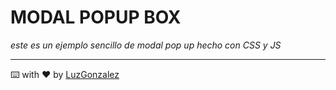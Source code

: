 # MODAL POPUP BOX

_este es un ejemplo sencillo de modal pop up hecho con CSS y JS_

---
⌨️ with ❤️ by [LuzGonzalez](https://github.com/LuzGonzalez)